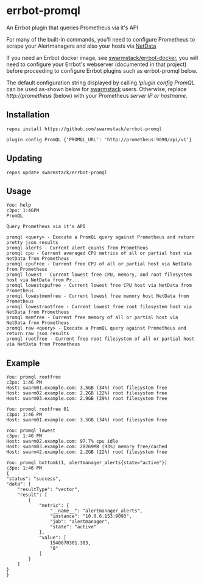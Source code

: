 # errbot-promql

An Errbot plugin that queries Prometheus via it's API

For many of the built-in commands, you'll need to configure Prometheus to scrape your Alertmanagers and also your hosts via [NetData](https://my-netdata.io/)

If you need an Errbot docker image, see [swarmstack/errbot-docker](https://github.com/swarmstack/errbot-docker), you will need to configure your Errbot's webserver (documented in that project) before proceeding to configure Errbot plugins such as errbot-promql below.

The default configuration string displayed by calling _!plugin config PromQL_ can be used as-shown below for [swarmstack](https://github.com/swarmstack/swarmstack) users. Otherwise, replace _http://prometheus_ (below) with your Prometheus _server IP or hostname_.

## Installation

```
repos install https://github.com/swarmstack/errbot-promql

plugin config PromQL {'PROMQL_URL': 'http://prometheus:9090/api/v1'}
```

## Updating

```
repos update swarmstack/errbot-promql
```

## Usage

```
You: help
c3po: 1:46PM
PromQL

Query Prometheus via it's API

promql <query> - Execute a PromQL query against Prometheus and return pretty json results
promql alerts - Current alert counts from Prometheus
promql cpu - Current averaged CPU metrics of all or partial host via NetData from Prometheus
promql cpufree - Current free CPU of all or partial host via NetData from Prometheus
promql lowest - Current lowest free CPU, memory, and root filesystem host via NetData from Pr...
promql lowestcpufree - Current lowest free CPU host via NetData from Prometheus
promql lowestmemfree - Current lowest free memory host NetData from Prometheus
promql lowestrootfree - Current lowest free root filesystem host via NetData from Prometheus
promql memfree - Current free memory of all or partial host via NetData from Prometheus
promql raw <query> - Execute a PromQL query against Prometheus and return raw json results
promql rootfree - Current free root filesystem of all or partial host via NetData from Prometheus
```

## Example

```
You: promql rootfree
c3po: 1:46 PM
Host: swarm01.example.com: 3.5GB (34%) root filesystem free
Host: swarm02.example.com: 2.2GB (22%) root filesystem free
Host: swarm03.example.com: 2.9GB (29%) root filesystem free

You: promql rootfree 01
c3po: 1:46 PM
Host: swarm01.example.com: 3.5GB (34%) root filesystem free

You: promql lowest
c3po: 1:46 PM
Host: swarm02.example.com: 97.7% cpu idle
Host: swarm03.example.com: 28269MB (93%) memory free/cached
Host: swarm42.example.com: 2.2GB (22%) root filesystem free

You: promql bottomk(1, alertmanager_alerts{state="active"})
c3po: 1:46 PM
{
"status": "success",
"data": {
    "resultType": "vector",
    "result": [
        {
            "metric": {
                "__name__": "alertmanager_alerts",
                "instance": "10.0.6.153:9093",
                "job": "alertmanager",
                "state": "active"
            },
            "value": [
                1540670301.383,
                "0"
            ]
        }
    ]
}
}
